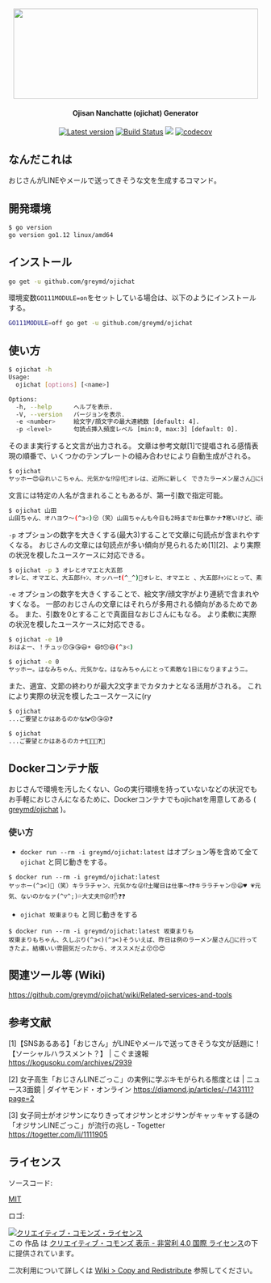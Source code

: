 <h1 align="center">
  <img src="https://raw.githubusercontent.com/wiki/greymd/ojichat/img/ojichat_logo.png" height="178" width="485" />
   <h4 align="center">Ojisan Nanchatte (ojichat) Generator</h2>
</h1>

<p align="center">
  <a href="https://github.com/greymd/ojichat/releases/latest"><img src="https://img.shields.io/github/release/greymd/ojichat.svg" alt="Latest version" /></a>
  <a href="https://travis-ci.org/greymd/ojichat"><img src="https://travis-ci.org/greymd/ojichat.svg?branch=master" alt="Build Status" /></a>
  <a href="LICENSE" alt="MIT License"><img src="http://img.shields.io/badge/license-MIT-blue.svg?style=flat" /></a>
  <a href="https://codecov.io/gh/greymd/ojichat"><img src="https://codecov.io/gh/greymd/ojichat/branch/master/graph/badge.svg" alt="codecov" /></a>
</p>

## なんだこれは

おじさんがLINEやメールで送ってきそうな文を生成するコマンド。

## 開発環境

```bash
$ go version
go version go1.12 linux/amd64
```

## インストール

```bash
go get -u github.com/greymd/ojichat
```

環境変数`GO111MODULE=on`をセットしている場合は、以下のようにインストールする。

```bash
GO111MODULE=off go get -u github.com/greymd/ojichat
```

## 使い方

```bash
$ ojichat -h
Usage:
  ojichat [options] [<name>]

Options:
  -h, --help      ヘルプを表示.
  -V, --version   バージョンを表示.
  -e <number>     絵文字/顔文字の最大連続数 [default: 4].
  -p <level>      句読点挿入頻度レベル [min:0, max:3] [default: 0].
```

そのまま実行すると文言が出力される。
文章は参考文献[1]で提唱される感情表現の順番で、いくつかのテンプレートの組み合わせにより自動生成がされる。

```bash
$ ojichat
ヤッホー😍😃れいこちゃん、元気かな⁉😜⁉️🤔オレは、近所に新しく できたラーメン屋さん🍜に行ってきたよ。味はまぁまぁだったかナ💕
```

文言には特定の人名が含まれることもあるが、第一引数で指定可能。

```bash
$ ojichat 山田
山田ちゃん、オハヨウ〜(^з<)😚（笑）山田ちゃんも今日も2時までお仕事かナ❓寒いけど、頑張ってね(＃￣З￣)🙂💤
```

`-p` オプションの数字を大きくする(最大3)することで文章に句読点が含まれやすくなる。
おじさんの文章には句読点が多い傾向が見られるため[1][2]、より実際の状況を模したユースケースに対応できる。


```bash
$ ojichat -p 3 オレとオマエと大五郎
オレと、オマエと、大五郎ﾁｬﾝ、オッハー❗(^_^)🎵オレと、オマエと 、大五郎ﾁｬﾝにとって、素敵な、1日に、なります、ようニ😘
```

`-e` オプションの数字を大きくすることで、絵文字/顔文字がより連続で含まれやすくなる。
一部のおじさんの文章にはそれらが多用される傾向があるためである。
また、引数を0とすることで真面目なおじさんにもなる。
より柔軟に実際の状況を模したユースケースに対応できる。

```bash
$ ojichat -e 10
おはよー、！チュッ😚😘😘😃☀ 😆❗😚😆(^з<)

$ ojichat -e 0
ヤッホー。はなみちゃん、元気かな。はなみちゃんにとって素敵な1日になりますようニ。
```

また、適宜、文節の終わりが最大2文字までカタカナとなる活用がされる。
これにより実際の状況を模したユースケースに(ry

```bash
$ ojichat
...ご要望とかはあるのかな❗💕😚😘😜❓

$ ojichat
...ご要望とかはあるのカナ❗🎵😆💕❓😜
```

## Dockerコンテナ版
おじさんで環境を汚したくない、Goの実行環境を持っていないなどの状況でもお手軽におじさんになるために、Dockerコンテナでもojichatを用意してある ( [greymd/ojichat](https://hub.docker.com/r/greymd/ojichat) )。

### 使い方

- `docker run --rm -i greymd/ojichat:latest` はオプション等を含めて全て `ojichat` と同じ動きをする。

```
$ docker run --rm -i greymd/ojichat:latest
ヤッホー(^з<)🎵（笑）キララチャン、元気かな😜⁉️土曜日は仕事〜❗❓キララチャン😚😃♥ 💗元気、ないのかなァ(^▽^;)💦大丈夫⁉😜⁉️✋❓❓
```

- `ojichat 坂東まりも` と同じ動きをする
```
$ docker run --rm -i greymd/ojichat:latest 坂東まりも
坂東まりもちゃん、久しぶり(^з<)(^з<)そういえば、昨日は例のラーメン屋さん🍜に行ってきたよ。結構いい雰囲気だったから、オススメだよ😚😚😍
```

## 関連ツール等 (Wiki)
https://github.com/greymd/ojichat/wiki/Related-services-and-tools

## 参考文献

[1]【SNSあるある】「おじさん」がLINEやメールで送ってきそうな文が話題に！【ソーシャルハラスメント？】 | こぐま速報
https://kogusoku.com/archives/2939

[2] 女子高生「おじさんLINEごっこ」の実例に学ぶキモがられる態度とは | ニュース3面鏡 | ダイヤモンド・オンライン
https://diamond.jp/articles/-/143111?page=2

[3] 女子同士がオジサンになりきってオジサンとオジサンがキャッキャする謎の「オジサンLINEごっこ」が流行の兆し - Togetter
https://togetter.com/li/1111905

## ライセンス

ソースコード:

[MIT](./LISENCE)

ロゴ:

<a rel="license" href="http://creativecommons.org/licenses/by-nc/4.0/"><img alt="クリエイティブ・コモンズ・ライセンス" style="border-width:0" src="https://i.creativecommons.org/l/by-nc/4.0/88x31.png" /></a><br />この 作品 は <a rel="license" href="http://creativecommons.org/licenses/by-nc/4.0/">クリエイティブ・コモンズ 表示 - 非営利 4.0 国際 ライセンス</a>の下に提供されています。

二次利用について詳しくは [Wiki > Copy and Redistribute](https://github.com/greymd/ojichat/wiki/Copy-and-Redistribute) 参照してください。
